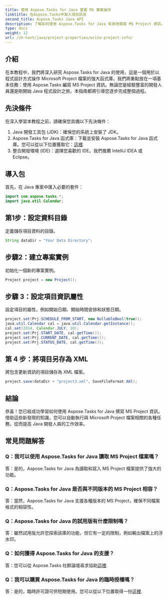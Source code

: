 ```yaml
---
title: 使用 Aspose.Tasks for Java 掌握 MS 專案操作
linktitle: 在Aspose.Tasks中寫入項目訊息
second_title: Aspose.Tasks Java API
description: 了解如何使用 Aspose.Tasks for Java 有效地撰寫 MS Project 資訊。 Java 開發人員的逐步指南。
type: docs
weight: 12
url: /zh-hant/java/project-properties/write-project-info/
---
```

## 介紹
在本教程中，我們將深入研究 Aspose.Tasks for Java 的使用，這是一個用於以程式設計方式操作 Microsoft Project 檔案的強大函式庫。我們將重點放在一項基本任務：使用 Aspose.Tasks 編寫 MS Project 資訊。無論您是經驗豐富的開發人員還是剛開始 Java 程式設計之旅，本指南都將引導您逐步完成整個過程。
## 先決條件
在深入學習本教程之前，請確保您具備以下先決條件：
1. Java 開發工具包 (JDK)：確保您的系統上安裝了 JDK。
2.  Aspose.Tasks for Java 函式庫：下載並安裝 Aspose.Tasks for Java 函式庫。您可以從以下位置獲取它：[這裡](https://releases.aspose.com/tasks/java/).
3. 整合開發環境 (IDE)：選擇您喜歡的 IDE。我們推薦 IntelliJ IDEA 或 Eclipse。

## 導入包
首先，在 Java 專案中匯入必要的套件：
```java
import com.aspose.tasks.*;
import java.util.Calendar;
```

## 第1步：設定資料目錄
定義儲存項目資料的目錄。
```java
String dataDir = "Your Data Directory";
```
## 步驟2：建立專案實例
初始化一個新的專案實例。
```java
Project project = new Project();
```
## 步驟 3：設定項目資訊屬性
設定項目的屬性，例如開始日期、開始時間安排和狀態日期。
```java
project.set(Prj.SCHEDULE_FROM_START, new NullableBool(true));
java.util.Calendar cal = java.util.Calendar.getInstance();
cal.set(2014, Calendar.JULY, 10);
project.set(Prj.START_DATE, cal.getTime());
project.set(Prj.CURRENT_DATE, cal.getTime());
project.set(Prj.STATUS_DATE, cal.getTime());
```
## 第 4 步：將項目另存為 XML
將包含更新資訊的項目儲存為 XML 檔案。
```java
project.save(dataDir + "project3.xml", SaveFileFormat.Xml);
```

## 結論
恭喜！您已經成功學習如何使用 Aspose.Tasks for Java 撰寫 MS Project 資訊。借助這些新發現的知識，您可以自動執行與 Microsoft Project 檔案相關的各種任務，從而提高 Java 開發人員的工作效率。
## 常見問題解答
### Q：我可以使用 Aspose.Tasks for Java 讀取 MS Project 檔案嗎？
答：是的，Aspose.Tasks for Java 為讀取和寫入 MS Project 檔案提供了強大的功能。
### Q：Aspose.Tasks for Java 是否與不同版本的 MS Project 相容？
答：當然，Aspose.Tasks for Java 支援各種版本的 MS Project，確保不同檔案格式的相容性。
### Q：Aspose.Tasks for Java 的試用版有什麼限制嗎？
答：雖然試用版允許您探索該庫的功能，但它有一定的限制，例如輸出檔案上的浮水印。
### Q：如何獲得 Aspose.Tasks for Java 的支援？
答：您可以從 Aspose.Tasks 社群論壇尋求協助[這裡](https://forum.aspose.com/c/tasks/15).
### Q：我可以購買 Aspose.Tasks for Java 的臨時授權嗎？
答：是的，臨時許可證可供短期使用。您可以從以下位置取得一份[這裡](https://purchase.aspose.com/temporary-license/).